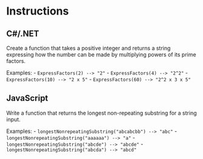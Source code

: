 # Instructions

## C#/.NET
Create a function that takes a positive integer and returns a string expressing how the number can be made by multiplying powers of its prime factors.

Examples:
    - `ExpressFactors(2) --> "2"`
    - `ExpressFactors(4) --> "2^2"`
    - `ExpressFactors(10) --> "2 x 5"`
    - `ExpressFactors(60) --> "2^2 x 3 x 5"`

## JavaScript
Write a function that returns the longest non-repeating substring for a string input.

Examples:
    - `longestNonrepeatingSubstring("abcabcbb") --> "abc"`
    - `longestNonrepeatingSubstring("aaaaaa") --> "a"`
    - `longestNonrepeatingSubstring("abcde") --> "abcde"`
    - `longestNonrepeatingSubstring("abcda") --> "abcd"`